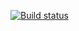 [![Build status](https://ci.appveyor.com/api/projects/status/pgnni4a2xgn2hat4?svg=true)](https://ci.appveyor.com/project/ElenaObed/api-ci)
